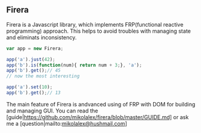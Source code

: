 Firera
-------
Firera is a Javascript library, which implements FRP(functional reactive programming) approach.
This helps to avoid troubles with managing state and eliminats inconsistency.
```js
var app = new Firera;

app('a').just(42);
app('b').is(function(num){ return num + 3;}, 'a');
app('b').get();// 45
// now the most interesting

app('a').set(10);
app('b').get();// 13
```

The main feature of Firera is andvanced using of FRP with DOM for building and managing GUI.
You can read the [guide|https://github.com/mikolalex/firera/blob/master/GUIDE.md] or ask me a [question|mailto:mikolalex@hushmail.com]
